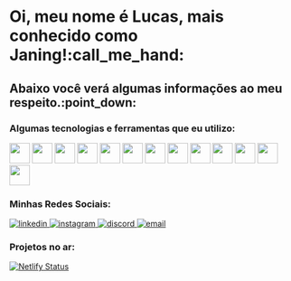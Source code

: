 <h1>Oi, meu nome é Lucas, mais conhecido como Janing!:call_me_hand:</h1>

<h2>Abaixo você verá algumas informações ao meu respeito.:point_down:</h2>

<h3>Algumas tecnologias e ferramentas que eu utilizo:</h3>

<div style="display: inline-block">
  
<img width="36px" src="https://cdn.jsdelivr.net/gh/devicons/devicon/icons/html5/html5-original-wordmark.svg" />
<img width="36px" src="https://cdn.jsdelivr.net/gh/devicons/devicon/icons/css3/css3-original-wordmark.svg" />
<img width="36px" src="https://cdn.jsdelivr.net/gh/devicons/devicon/icons/javascript/javascript-original.svg" />
<img width="36px" src="https://cdn.jsdelivr.net/gh/devicons/devicon/icons/firebase/firebase-plain-wordmark.svg" />
<img width="36px" src="https://cdn.jsdelivr.net/gh/devicons/devicon/icons/jquery/jquery-original-wordmark.svg" />
<img width="36px" src="https://cdn.jsdelivr.net/gh/devicons/devicon/icons/bootstrap/bootstrap-plain-wordmark.svg" />
<img width="36px" src="https://cdn.jsdelivr.net/gh/devicons/devicon/icons/react/react-original-wordmark.svg" />
<img width="36px" src="https://cdn.jsdelivr.net/gh/devicons/devicon/icons/nodejs/nodejs-original-wordmark.svg" />
<img width="36px" src="https://cdn.jsdelivr.net/gh/devicons/devicon/icons/mongodb/mongodb-original-wordmark.svg" />
<img width="36px" src="https://cdn.jsdelivr.net/gh/devicons/devicon/icons/figma/figma-original.svg" />
<img width="36px" src="https://cdn.jsdelivr.net/gh/devicons/devicon/icons/photoshop/photoshop-plain.svg" />
<img width="36px" src="https://cdn.jsdelivr.net/gh/devicons/devicon/icons/vscode/vscode-original-wordmark.svg" />
<img width="36px" src="https://cdn.jsdelivr.net/gh/devicons/devicon/icons/git/git-original-wordmark.svg" />
  
</div>

<h3>Minhas Redes Sociais:</h3>

<div style="display: inline-block">
  
<a href="https://www.linkedin.com/in/lucas-janing-de-borba-0927aa194/">
  <img src="https://img.shields.io/badge/LinkedIn-0077B5?style=for-the-badge&logo=linkedin&logoColor=white" alt="linkedin" target="_blank">
</a>
<a href="https://www.instagram.com/lucasjaning//">
  <img src="https://img.shields.io/badge/Instagram-E4405F?style=for-the-badge&logo=instagram&logoColor=white" alt="instagram" target="_blank">
</a>
<a href="https://discord.gg/HTaPcqNTMA">
  <img src="https://img.shields.io/badge/Discord-7289DA?style=for-the-badge&logo=discord&logoColor=white" alt="discord" target="_blank">
</a>
<a href="mailto:janinglucas123@gmail.com">
  <img src="https://img.shields.io/badge/Gmail-D14836?style=for-the-badge&logo=gmail&logoColor=white" alt="email" target="_blank">
</a>
  
</div>

<h3>Projetos no ar:</h3>

[![Netlify Status](https://api.netlify.com/api/v1/badges/b49d4264-f697-4168-8fac-b34356dd1f42/deploy-status)](https://promobelocao.netlify.app/)
